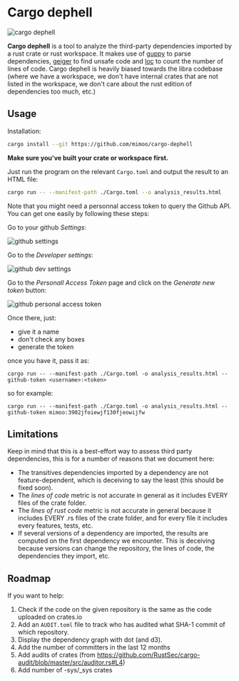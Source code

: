 # Cargo dephell

![cargo dephell](https://i.imgur.com/NUNFPfC.png)

**Cargo dephell** is a tool to analyze the third-party dependencies imported by a rust crate or rust workspace.
It makes use of [guppy](https://crates.io/crates/guppy) to parse dependencies, [geiger](https://crates.io/crates/guppy) to find unsafe code and [loc](https://crates.io/crates/loc) to count the number of lines of code.
Cargo dephell is heavily biased towards the libra codebase (where we have a workspace, we don't have internal crates that are not listed in the workspace, we don't care about the rust edition of dependencies too much, etc.)

## Usage

Installation:

```sh
cargo install --git https://github.com/mimoo/cargo-dephell
```

**Make sure you've built your crate or workspace first.**

Just run the program on the relevant `Cargo.toml` and output the result to an HTML file:

```sh
cargo run -- --manifest-path ./Cargo.toml --o analysis_results.html
```

Note that you might need a personnal access token to query the Github API. You can get one easily by following these steps:

Go to your github *Settings*:

![github settings](https://i.imgur.com/X026V85.png)

Go to the *Developer settings*:

![github dev settings](https://i.imgur.com/ldj82nR.png)

Go to the *Personall Access Token* page and click on the *Generate new token* button:

![github personal access token](https://i.imgur.com/BpqGdoE.png)

Once there, just:

* give it a name
* don't check any boxes
* generate the token

once you have it, pass it as:

```
cargo run -- --manifest-path ./Cargo.toml -o analysis_results.html --github-token <username>:<token>
```

so for example:

```
cargo run -- --manifest-path ./Cargo.toml -o analysis_results.html --github-token mimoo:3902jfoiewjf130fjeowijfw
```

## Limitations

Keep in mind that this is a best-effort way to assess third party dependencies, this is for a number of reasons that we document here:

* The transitives dependencies imported by a dependency are not feature-dependent, which is deceiving to say the least (this should be fixed soon).
* The *lines of code* metric is not accurate in general as it includes EVERY files of the crate folder.
* The *lines of rust code* metric is not accurate in general because it includes EVERY .rs files of the crate folder, and for every file it includes every features, tests, etc.
* If several versions of a dependency are imported, the results are computed on the first dependency we encounter. This is deceiving because versions can change the repository, the lines of code, the dependencies they import, etc.

## Roadmap

If you want to help:

1. Check if the code on the given repository is the same as the code uploaded on crates.io
1. Add an `AUDIT.toml` file to track who has audited what SHA-1 commit of which repository.
1. Display the dependency graph with dot (and d3).
1. Add the number of committers in the last 12 months
1. Add audits of crates (from https://github.com/RustSec/cargo-audit/blob/master/src/auditor.rs#L4)
1. Add number of -sys/_sys crates
